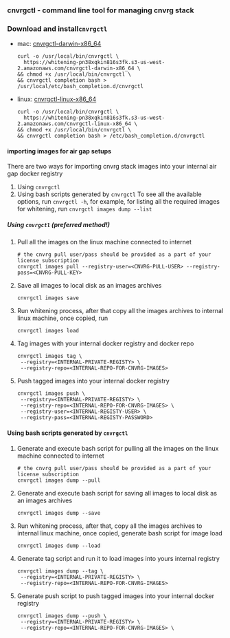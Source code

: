 ### cnvrgctl - command line tool for managing cnvrg stack

### Download and install`cnvrgctl`
* mac: [cnvrgctl-darwin-x86_64](https://whitening-pn38xqkin816s3fk.s3-us-west-2.amazonaws.com/cnvrgctl-darwin-x86_64)
  ```shell
  curl -o /usr/local/bin/cnvrgctl \
    https://whitening-pn38xqkin816s3fk.s3-us-west-2.amazonaws.com/cnvrgctl-darwin-x86_64 \
  && chmod +x /usr/local/bin/cnvrgctl \
  && cnvrgctl completion bash > /usr/local/etc/bash_completion.d/cnvrgctl
  ```
* linux: [cnvrgctl-linux-x86_64](https://whitening-pn38xqkin816s3fk.s3-us-west-2.amazonaws.com/cnvrgctl-linux-x86_64)
  ```shell
  curl -o /usr/local/bin/cnvrgctl \
    https://whitening-pn38xqkin816s3fk.s3-us-west-2.amazonaws.com/cnvrgctl-linux-x86_64 \
  && chmod +x /usr/local/bin/cnvrgctl \
  && cnvrgctl completion bash > /etc/bash_completion.d/cnvrgctl
  ```


#### importing images for air gap setups
There are two ways for importing cnvrg stack images into your internal air gap docker registry
 1. Using `cnvrgctl` 
 2. Using bash scripts generated by `cnvrgctl`
To see all the available options, run `cnvrgctl -h`, for example, for listing all the required images for whitening, run `cnvrgctl images dump --list`

##### Using `cnvrgctl` (*preferred method!*)
   
1. Pull all the images on the linux machine connected to internet
    ```shell
    # the cnvrg pull user/pass should be provided as a part of your license subscription
    cnvrgctl images pull --registry-user=<CNVRG-PULL-USER> --registry-pass=<CNVRG-PULL-KEY>
    ```
2. Save all images to local disk as an images archives  
    ```shell
    cnvrgctl images save
    ```
3. Run whitening process, after that copy all the images archives to internal linux machine, once copied, run
    ```shell
    cnvrgctl images load
    ```
4. Tag images with your internal docker registry and docker repo 
    ```shell
    cnvrgctl images tag \
     --registry=<INTERNAL-PRIVATE-REGISTY> \
     --registry-repo=<INTERNAL-REPO-FOR-CNVRG-IMAGES> 
    ```
5. Push tagged images into your internal docker registry
    ```shell
    cnvrgctl images push \
     --registry=<INTERNAL-PRIVATE-REGISTY> \
     --registry-repo=<INTERNAL-REPO-FOR-CNVRG-IMAGES> \
     --registry-user=<INTERNAL-REGISTY-USER> \
     --registry-pass=<INTERNAL-REGISTY-PASSWORD> 
    ```

#### Using bash scripts generated by `cnvrgctl`
1. Generate and execute bash script for pulling all the images on the linux machine connected to internet
    ```shell
    # the cnvrg pull user/pass should be provided as a part of your license subscription
    cnvrgctl images dump --pull
    ```
2. Generate and execute bash script for saving all images to local disk as an images archives
    ```shell
    cnvrgctl images dump --save
    ```
3. Run whitening process, after that, copy all the images archives to internal linux machine, once copied, generate bash script for image load 
    ```shell
    cnvrgctl images dump --load
    ```
4. Generate tag script and run it to load images into yours internal registry 
    ```shell
    cnvrgctl images dump --tag \
     --registry=<INTERNAL-PRIVATE-REGISTY> \
     --registry-repo=<INTERNAL-REPO-FOR-CNVRG-IMAGES> 
    ```
5. Generate push script to push tagged images into your internal docker registry
    ```shell
    cnvrgctl images dump --push \
     --registry=<INTERNAL-PRIVATE-REGISTY> \
     --registry-repo=<INTERNAL-REPO-FOR-CNVRG-IMAGES> \
      
    ```